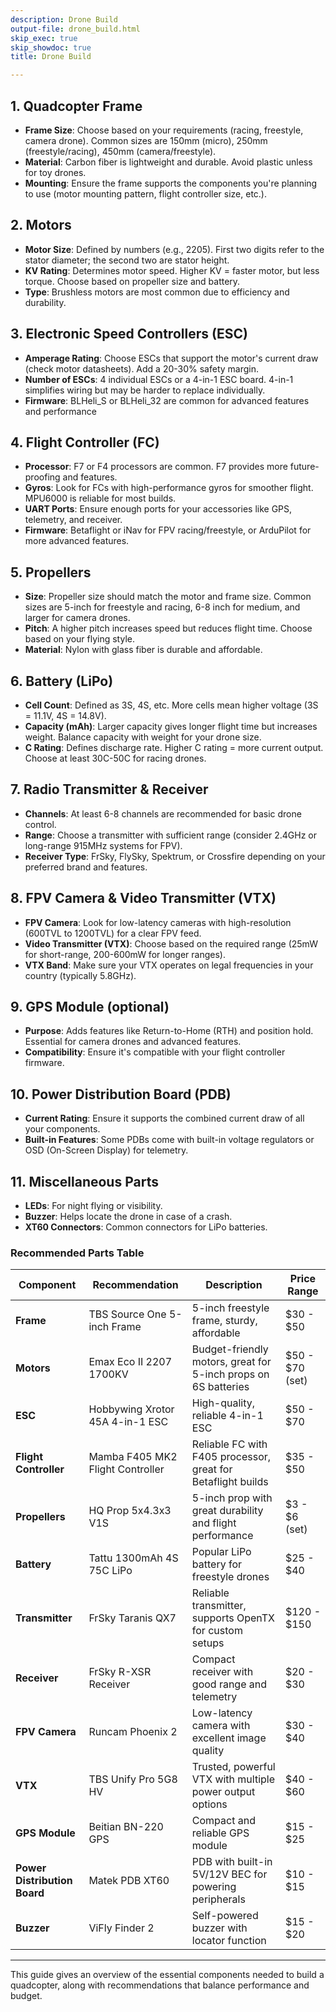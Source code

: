 ```yaml
---
description: Drone Build
output-file: drone_build.html
skip_exec: true
skip_showdoc: true
title: Drone Build

---
```




<!-- WARNING: THIS FILE WAS AUTOGENERATED! DO NOT EDIT! -->

## **1. Quadcopter Frame**
   - **Frame Size**: Choose based on your requirements (racing, freestyle, camera drone). Common sizes are 150mm (micro), 250mm (freestyle/racing), 450mm (camera/freestyle).
   - **Material**: Carbon fiber is lightweight and durable. Avoid plastic unless for toy drones.
   - **Mounting**: Ensure the frame supports the components you're planning to use (motor mounting pattern, flight controller size, etc.).

## **2. Motors**
   - **Motor Size**: Defined by numbers (e.g., 2205). First two digits refer to the stator diameter; the second two are stator height.
   - **KV Rating**: Determines motor speed. Higher KV = faster motor, but less torque. Choose based on propeller size and battery.
   - **Type**: Brushless motors are most common due to efficiency and durability.

## **3. Electronic Speed Controllers (ESC)**
   - **Amperage Rating**: Choose ESCs that support the motor's current draw (check motor datasheets). Add a 20-30% safety margin.
   - **Number of ESCs**: 4 individual ESCs or a 4-in-1 ESC board. 4-in-1 simplifies wiring but may be harder to replace individually.
   - **Firmware**: BLHeli_S or BLHeli_32 are common for advanced features and performance

## **4. Flight Controller (FC)**
   - **Processor**: F7 or F4 processors are common. F7 provides more future-proofing and features.
   - **Gyros**: Look for FCs with high-performance gyros for smoother flight. MPU6000 is reliable for most builds.
   - **UART Ports**: Ensure enough ports for your accessories like GPS, telemetry, and receiver.
   - **Firmware**: Betaflight or iNav for FPV racing/freestyle, or ArduPilot for more advanced features.

## **5. Propellers**
   - **Size**: Propeller size should match the motor and frame size. Common sizes are 5-inch for freestyle and racing, 6-8 inch for medium, and larger for camera drones.
   - **Pitch**: A higher pitch increases speed but reduces flight time. Choose based on your flying style.
   - **Material**: Nylon with glass fiber is durable and affordable.

## **6. Battery (LiPo)**
   - **Cell Count**: Defined as 3S, 4S, etc. More cells mean higher voltage (3S = 11.1V, 4S = 14.8V).
   - **Capacity (mAh)**: Larger capacity gives longer flight time but increases weight. Balance capacity with weight for your drone size.
   - **C Rating**: Defines discharge rate. Higher C rating = more current output. Choose at least 30C-50C for racing drones.

## **7. Radio Transmitter & Receiver**
   - **Channels**: At least 6-8 channels are recommended for basic drone control.
   - **Range**: Choose a transmitter with sufficient range (consider 2.4GHz or long-range 915MHz systems for FPV).
   - **Receiver Type**: FrSky, FlySky, Spektrum, or Crossfire depending on your preferred brand and features.

## **8. FPV Camera & Video Transmitter (VTX)**
   - **FPV Camera**: Look for low-latency cameras with high-resolution (600TVL to 1200TVL) for a clear FPV feed.
   - **Video Transmitter (VTX)**: Choose based on the required range (25mW for short-range, 200-600mW for longer ranges).
   - **VTX Band**: Make sure your VTX operates on legal frequencies in your country (typically 5.8GHz).

## **9. GPS Module (optional)**
   - **Purpose**: Adds features like Return-to-Home (RTH) and position hold. Essential for camera drones and advanced features.
   - **Compatibility**: Ensure it's compatible with your flight controller firmware.

## **10. Power Distribution Board (PDB)**
   - **Current Rating**: Ensure it supports the combined current draw of all your components.
   - **Built-in Features**: Some PDBs come with built-in voltage regulators or OSD (On-Screen Display) for telemetry.

## **11. Miscellaneous Parts**
   - **LEDs**: For night flying or visibility.
   - **Buzzer**: Helps locate the drone in case of a crash.
   - **XT60 Connectors**: Common connectors for LiPo batteries.

### **Recommended Parts Table**

| **Component**               | **Recommendation**                          | **Description**                                              | **Price Range** |
|-----------------------------|---------------------------------------------|--------------------------------------------------------------|-----------------|
| **Frame**                   | TBS Source One 5-inch Frame                 | 5-inch freestyle frame, sturdy, affordable                    | $30 - $50       |
| **Motors**                   | Emax Eco II 2207 1700KV                     | Budget-friendly motors, great for 5-inch props on 6S batteries| $50 - $70 (set) |
| **ESC**                      | Hobbywing Xrotor 45A 4-in-1 ESC             | High-quality, reliable 4-in-1 ESC                             | $50 - $70       |
| **Flight Controller**        | Mamba F405 MK2 Flight Controller            | Reliable FC with F405 processor, great for Betaflight builds  | $35 - $50       |
| **Propellers**               | HQ Prop 5x4.3x3 V1S                         | 5-inch prop with great durability and flight performance      | $3 - $6 (set)   |
| **Battery**                  | Tattu 1300mAh 4S 75C LiPo                   | Popular LiPo battery for freestyle drones                     | $25 - $40       |
| **Transmitter**              | FrSky Taranis QX7                           | Reliable transmitter, supports OpenTX for custom setups       | $120 - $150     |
| **Receiver**                 | FrSky R-XSR Receiver                        | Compact receiver with good range and telemetry                | $20 - $30       |
| **FPV Camera**               | Runcam Phoenix 2                            | Low-latency camera with excellent image quality               | $30 - $40       |
| **VTX**                      | TBS Unify Pro 5G8 HV                        | Trusted, powerful VTX with multiple power output options      | $40 - $60       |
| **GPS Module**               | Beitian BN-220 GPS                          | Compact and reliable GPS module                               | $15 - $25       |
| **Power Distribution Board** | Matek PDB XT60                             | PDB with built-in 5V/12V BEC for powering peripherals         | $10 - $15       |
| **Buzzer**                   | ViFly Finder 2                              | Self-powered buzzer with locator function                     | $15 - $20       |

---

This guide gives an overview of the essential components needed to build a quadcopter, along with recommendations that balance performance and budget.


